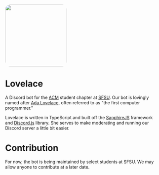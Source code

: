 <img style="border-radius:1rem;" src="./lovelace-profile.png" height="200" width="200">

# Lovelace

A Discord bot for the [ACM](https://www.acm.org) student chapter at [SFSU](https://www.sfsu.edu). Our bot is lovingly named after [Ada Lovelace](https://findingada.com/about/who-was-ada/), often referred to as "the first computer programmer."

Lovelace is written in TypeScript and built off the [SapphireJS](https://www.sapphirejs.dev) framework and [Discord.js](https://discord.js.org) library. She serves to make moderating and running our Discord server a little bit easier.

# Contribution

For now, the bot is being maintained by select students at SFSU. We may allow anyone to contribute at a later date.


<!-- CONTRIBUTORS START -->
<table>
  <tr>
    
  </tr>
</table>
<!-- CONTRIBUTORS END -->